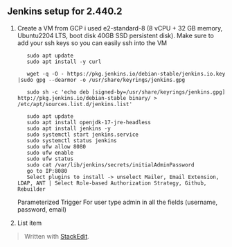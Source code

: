 
## Jenkins setup for 2.440.2

 1. Create a VM from GCP i used e2-standard-8 (8 vCPU + 32 GB memory, Ubuntu2204 LTS, boot disk 40GB SSD persistent disk). Make sure to add your ssh keys so you can easily ssh into the VM
 

           sudo apt update
           sudo apt install -y curl
           
           wget -q -O - https://pkg.jenkins.io/debian-stable/jenkins.io.key |sudo gpg --dearmor -o /usr/share/keyrings/jenkins.gpg
           
           sudo sh -c 'echo deb [signed-by=/usr/share/keyrings/jenkins.gpg] http://pkg.jenkins.io/debian-stable binary/ > /etc/apt/sources.list.d/jenkins.list'
           
           sudo apt update
           sudo apt install openjdk-17-jre-headless
           sudo apt install jenkins -y
           sudo systemctl start jenkins.service
           sudo systemctl status jenkins
           sudo ufw allow 8080
           sudo ufw enable
           sudo ufw status
           sudo cat /var/lib/jenkins/secrets/initialAdminPassword
           go to IP:8080
           Select plugins to install -> unselect Mailer, Email Extension, LDAP, ANT | Select Role-based Authorization Strategy, Github, Rebuilder
       Parameterized Trigger
            For user type admin in all the fields (username, password, email)

 2. List item

> Written with [StackEdit](https://stackedit.io/).
<!--stackedit_data:
eyJoaXN0b3J5IjpbLTI3MzQ1Njg1NywtNjAwMzcxODU3LC0zMD
Y4Nzg5NDMsODM1MTc0Mjk3LDI2ODUxODE4Niw2MDI2NDY4OTcs
LTE4NTIwOTkwOTQsLTQ3MjYzNTAzLDI1MTM3ODg5N119
-->
